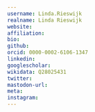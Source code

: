 ```yaml
---
username: Linda.Rieswijk
realname: Linda Rieswijk
website: 
affiliation: 
bio: 
github: 
orcid: 0000-0002-6106-1347
linkedin: 
googlescholar: 
wikidata: Q28025431
twitter: 
mastodon-url: 
meta:
instagram:
---
```

